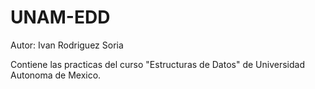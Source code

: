 # UNAM-EDD

Autor: Ivan Rodriguez Soria

Contiene las practicas del curso "Estructuras de Datos" de Universidad Autonoma de Mexico.

